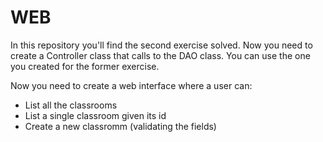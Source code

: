 # WEB

In this repository you'll find the second exercise solved. Now you need to create a Controller class that calls
to the DAO class. You can use the one you created for the former exercise.

Now you need to create a web interface where a user can:
* List all the classrooms
* List a single classroom given its id
* Create a new classromm (validating the fields)
